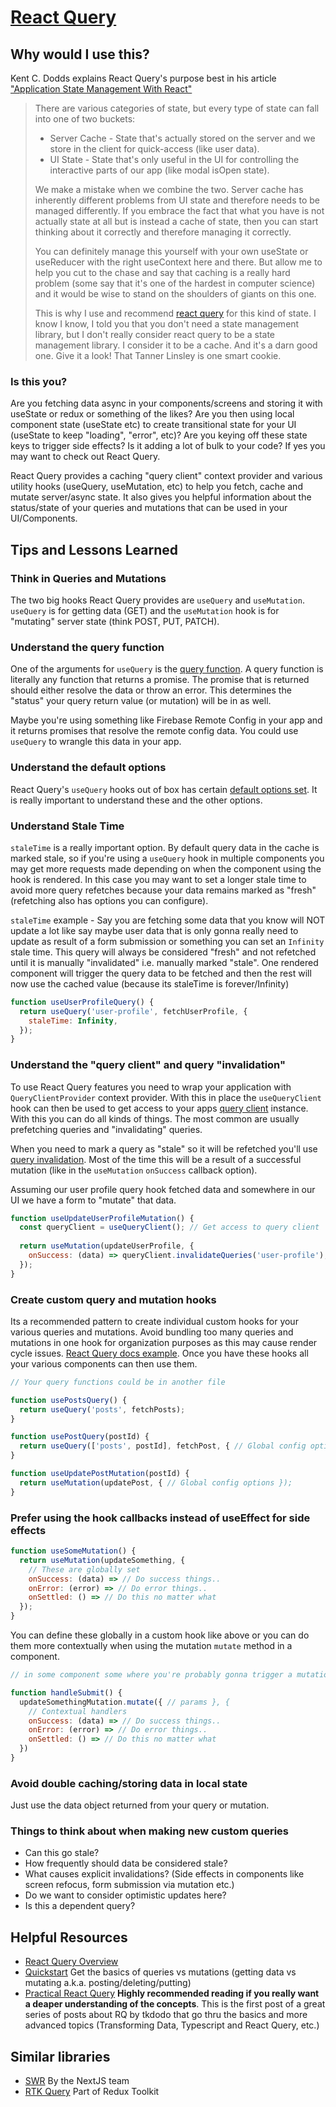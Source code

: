 # [React Query](https://react-query.tanstack.com/)

## Why would I use this?

Kent C. Dodds explains React Query's purpose best in his article ["Application State Management With React"](https://kentcdodds.com/blog/application-state-management-with-react#server-cache-vs-ui-state)

> There are various categories of state, but every type of state can fall into one of two buckets:
> - Server Cache - State that's actually stored on the server and we store in the client for quick-access (like user data).
> - UI State - State that's only useful in the UI for controlling the interactive parts of our app (like modal isOpen state).
>
> We make a mistake when we combine the two. Server cache has inherently different problems from UI state and therefore needs to be managed differently. If you embrace the fact that what you have is not actually state at all but is instead a cache of state, then you can start thinking about it correctly and therefore managing it correctly.
>
> You can definitely manage this yourself with your own useState or useReducer with the right useContext here and there. But allow me to help you cut to the chase and say that caching is a really hard problem (some say that it's one of the hardest in computer science) and it would be wise to stand on the shoulders of giants on this one.
>
> This is why I use and recommend [react query](https://react-query.tanstack.com/) for this kind of state. I know I know, I told you that you don't need a state management library, but I don't really consider react query to be a state management library. I consider it to be a cache. And it's a darn good one. Give it a look! That Tanner Linsley is one smart cookie.

### Is this you?
Are you fetching data async in your components/screens and storing it with useState or redux or something of the likes? Are you then using local component state (useState etc) to create transitional state for your UI (useState to keep "loading", "error", etc)? Are you keying off these state keys to trigger side effects? Is it adding a lot of bulk to your code? If yes you may want to check out React Query.

React Query provides a caching "query client" context provider and various utility hooks (useQuery, useMutation, etc) to help you fetch, cache and mutate server/async state. It also gives you helpful information about the status/state of your queries and mutations that can be used in your UI/Components.

## Tips and Lessons Learned

### Think in Queries and Mutations
The two big hooks React Query provides are `useQuery` and `useMutation`. `useQuery` is for getting data (GET) and the `useMutation` hook is for "mutating" server state (think POST, PUT, PATCH).

### Understand the query function
One of the arguments for `useQuery` is the [query function](https://react-query.tanstack.com/guides/query-functions). A query function is literally any function that returns a promise. The promise that is returned should either resolve the data or throw an error. This determines the "status" your query return value (or mutation) will be in as well.

Maybe you're using something like Firebase Remote Config in your app and it returns promises that resolve the remote config data. You could use `useQuery` to wrangle this data in your app.

### Understand the default options
React Query's `useQuery` hooks out of box has certain [default options set](https://react-query.tanstack.com/guides/important-defaults). It is really important to understand these and the other options.

### Understand Stale Time
`staleTime` is a really important option. By default query data in the cache is marked stale, so if you're using a `useQuery` hook in multiple components you may get more requests made depending on when the component using the hook is rendered. In this case you may want to set a longer stale time to avoid more query refetches because your data remains marked as "fresh" (refetching also has options you can configure).

`staleTime` example - Say you are fetching some data that you know will NOT update a lot like say maybe user data that is only gonna really need to update as result of a form submission or something you can set an `Infinity` stale time. This query will always be considered "fresh" and not refetched until it is manually "invalidated" i.e. manually marked "stale". One rendered component will trigger the query data to be fetched and then the rest will now use the cached value (because its staleTime is forever/Infinity)

``` javascript
function useUserProfileQuery() {
  return useQuery('user-profile', fetchUserProfile, {
    staleTime: Infinity,
  });
}
```

### Understand the "query client" and query "invalidation"
To use React Query features you need to wrap your application with `QueryClientProvider` context provider. With this in place the `useQueryClient` hook can then be used to get access to your apps [query client](https://react-query.tanstack.com/reference/QueryClient) instance. With this you can do all kinds of things. The most common are usually prefetching queries and "invalidating" queries.

When you need to mark a query as "stale" so it will be refetched you'll use [query invalidation](https://react-query.tanstack.com/guides/query-invalidation). Most of the time this will be a result of a successful mutation (like in the `useMutation` `onSuccess` callback option).

Assuming our user profile query hook fetched data and somewhere in our UI we have a form to "mutate" that data.

``` javascript
function useUpdateUserProfileMutation() {
  const queryClient = useQueryClient(); // Get access to query client
  
  return useMutation(updateUserProfile, {
    onSuccess: (data) => queryClient.invalidateQueries('user-profile'), // Invalidate our user-profile query by its query key
  });
}
```

### Create custom query and mutation hooks

Its a recommended pattern to create individual custom hooks for your various queries and mutations. Avoid bundling too many queries and mutations in one hook for organization purposes as this may cause render cycle issues. [React Query docs example](https://react-query.tanstack.com/examples/custom-hooks). Once you have these hooks all your various components can then use them.

``` javascript
// Your query functions could be in another file

function usePostsQuery() {
  return useQuery('posts', fetchPosts);
}

function usePostQuery(postId) {
  return useQuery(['posts', postId], fetchPost, { // Global config options });
}

function useUpdatePostMutation(postId) {
  return useMutation(updatePost, { // Global config options });
}
```

### Prefer using the hook callbacks instead of useEffect for side effects

``` javascript
function useSomeMutation() {  
  return useMutation(updateSomething, {
    // These are globally set
    onSuccess: (data) => // Do success things..
    onError: (error) => // Do error things..
    onSettled: () => // Do this no matter what
  });
}
```

You can define these globally in a custom hook like above or you can do them more contextually when using the mutation `mutate` method in a component.

``` javascript
// in some component some where you're probably gonna trigger a mutation...

function handleSubmit() {  
  updateSomethingMutation.mutate({ // params }, {
    // Contextual handlers
    onSuccess: (data) => // Do success things..
    onError: (error) => // Do error things..
    onSettled: () => // Do this no matter what
  })
}
```

### Avoid double caching/storing data in local state
Just use the data object returned from your query or mutation.

### Things to think about when making new custom queries
- Can this go stale?
- How frequently should data be considered stale?
- What causes explicit invalidations? (Side effects in components like screen refocus, form submission via mutation etc.)
- Do we want to consider optimistic updates here?
- Is this a dependent query?

## Helpful Resources
- [React Query Overview](https://react-query.tanstack.com/overview)
- [Quickstart](https://react-query.tanstack.com/quick-start) Get the basics of queries vs mutations (getting data vs mutating a.k.a. posting/deleting/putting)
- [Practical React Query](https://tkdodo.eu/blog/practical-react-query) **Highly recommended reading if you really want a deaper understanding of the concepts**. This is the first post of a great series of posts about RQ by tkdodo that go thru the basics and more advanced topics (Transforming Data, Typescript and React Query, etc.)

## Similar libraries
- [SWR](https://swr.vercel.app/) By the NextJS team
- [RTK Query](https://redux-toolkit.js.org/rtk-query/overview) Part of Redux Toolkit
